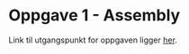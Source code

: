 # Oppgave 1 - Assembly
Link til utgangspunkt for oppgaven ligger [her](https://github.com/ntnu-tdat3020/assembly-example).
